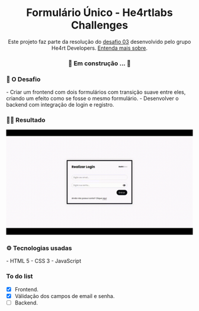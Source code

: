 <h1 align="center">Formulário Único - He4rtlabs Challenges</h1>
<p align="center">Este projeto faz parte da resolução do <a href="https://github.com/he4rtlabs/he4rtlabs-challenges-03">desafio 03</a> desenvolvido pelo grupo He4rt Developers. <a href="https://github.com/he4rt/heartlabs-challenges">Entenda mais sobre</a>.</p>

<h3 align="center"> 🚧 Em construção ... 🚧</h3>

<h3>🚀 O Desafio</h3>
- Criar um frontend com dois formulários com transição suave entre eles, criando um efeito como se fosse o mesmo formulário.
- Desenvolver o backend com integração de login e registro.

<h3>👩‍💻  Resultado</h3>
<center><img src="./screen.gif"></center>

<h3>⚙️ Tecnologias usadas</h3>
- HTML 5
- CSS 3
- JavaScript

### To do list
- [x] Frontend.
- [x] Válidação dos campos de email e senha.
- [ ] Backend.

